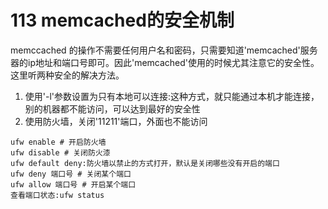 # 113 memcached的安全机制

memccached 的操作不需要任何用户名和密码，只需要知道'memcached'服务器的ip地址和端口号即可。因此'memcached'使用的时候尤其注意它的安全性。这里听两种安全的解决方法。

1. 使用'-l'参数设置为只有本地可以连接:这种方式，就只能通过本机才能连接，别的机器都不能访问，可以达到最好的安全性
2. 使用防火墙，关闭'11211'端口，外面也不能访问

```text
ufw enable # 开启防火墙
ufw disable # 关闭防火漆
ufw default deny:防火墙以禁止的方式打开，默认是关闭哪些没有开启的端口
ufw deny 端口号 # 关闭某个端口
ufw allow 端口号 # 开启某个端口
查看端口状态:ufw status
```

